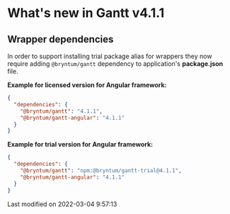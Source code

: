 # What's new in Gantt v4.1.1

## Wrapper dependencies

In order to support installing trial package alias for wrappers they now require adding `@bryntum/gantt` dependency to
application's **package.json** file.

**Example for licensed version for Angular framework:**

```json
{
  "dependencies": {
    "@bryntum/gantt": "4.1.1",
    "@bryntum/gantt-angular": "4.1.1"
  }
}
```

**Example for trial version for Angular framework:**

```json
{
  "dependencies": {
    "@bryntum/gantt": "npm:@bryntum/gantt-trial@4.1.1",
    "@bryntum/gantt-angular": "4.1.1"
  }
}
```


<p class="last-modified">Last modified on 2022-03-04 9:57:13</p>